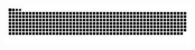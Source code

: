 
<!--
**si963hz/si963hz** is a ✨ _special_ ✨ repository because its `README.md` (this file) appears on your GitHub profile.

Here are some ideas to get you started:

- 🔭 I’m currently working on ...
- 🌱 I’m currently learning ...
- 👯 I’m looking to collaborate on ...
- 🤔 I’m looking for help with ...
- 💬 Ask me about ...
- 📫 How to reach me: ...
- 😄 Pronouns: ...
- ⚡ Fun fact: ...
-->

<picture>
  <source
    media="(prefers-color-scheme: dark)"
    srcset="https://raw.githubusercontent.com/platane/snk/output/github-contribution-grid-snake-dark.svg"
  />
  <source
    media="(prefers-color-scheme: light)"
    srcset="https://raw.githubusercontent.com/platane/snk/output/github-contribution-grid-snake.svg"
  />
  <img
    alt="github contribution grid snake animation"
    src="https://raw.githubusercontent.com/platane/snk/output/github-contribution-grid-snake.svg"
  />
</picture>


<!--   GitHub snake contribution graph -->




<!--   GitHub snake contribution graph -->
